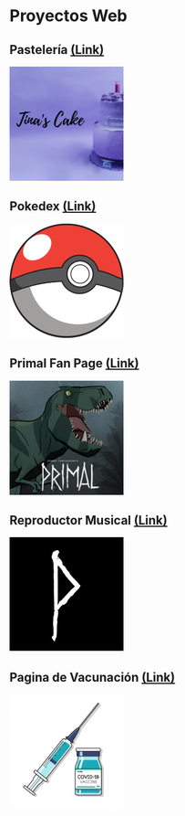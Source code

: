 # Proyectos Web

## Pastelería [(Link)](https://luis-pedroza.github.io/Frontend/pasteleria/index.html)
<a href="https://luis-pedroza.github.io/Frontend/pasteleria/index.html" target="_blank"> <img src="./assets/pasteleria.png" width="200" height="200"/></a> 

## Pokedex [(Link)](https://luis-pedroza.github.io/Frontend/pokedex/index.html)
<a href="https://luis-pedroza.github.io/Frontend/pokedex/index.html" target="_blank"> <img src="./assets/pokedex.png" width="200" height="200"/></a> 

## Primal Fan Page [(Link)](https://luis-pedroza.github.io/Frontend/primal/index.html)
<a href="https://luis-pedroza.github.io/Frontend/primal/index.html" target="_blank"> <img src="./assets/primal.jpg" width="200" height="200"/></a> 

## Reproductor Musical [(Link)](https://luis-pedroza.github.io/Frontend/reproductor/index.html)
<a href="https://luis-pedroza.github.io/Frontend/reproductor/index.html" target="_blank"> <img src="./assets/reproductor.jpg" width="200" height="200"/></a> 

## Pagina de Vacunación [(Link)](https://luis-pedroza.github.io/Frontend/vacunacion/index.html)
<a href="https://luis-pedroza.github.io/Frontend/vacunacion/index.html" target="_blank"> <img src="./assets/vacunacion.webp" width="200" height="200"/></a> 
